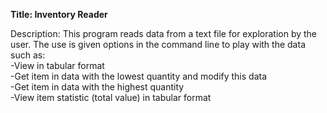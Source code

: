 __Title: Inventory Reader__

Description:
This program reads data from a text file for exploration by the user. The use is given options in the command line to play
with the data such as:  
-View in tabular format  
-Get item in data with the lowest quantity and modify this data  
-Get item in data with the highest quantity  
-View item statistic (total value) in tabular format  
